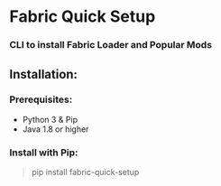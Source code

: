 # **Fabric Quick Setup**
### CLI to install Fabric Loader and Popular Mods

## Installation:
### Prerequisites:
- Python 3 & Pip
- Java 1.8 or higher

### Install with Pip:
> pip install fabric-quick-setup